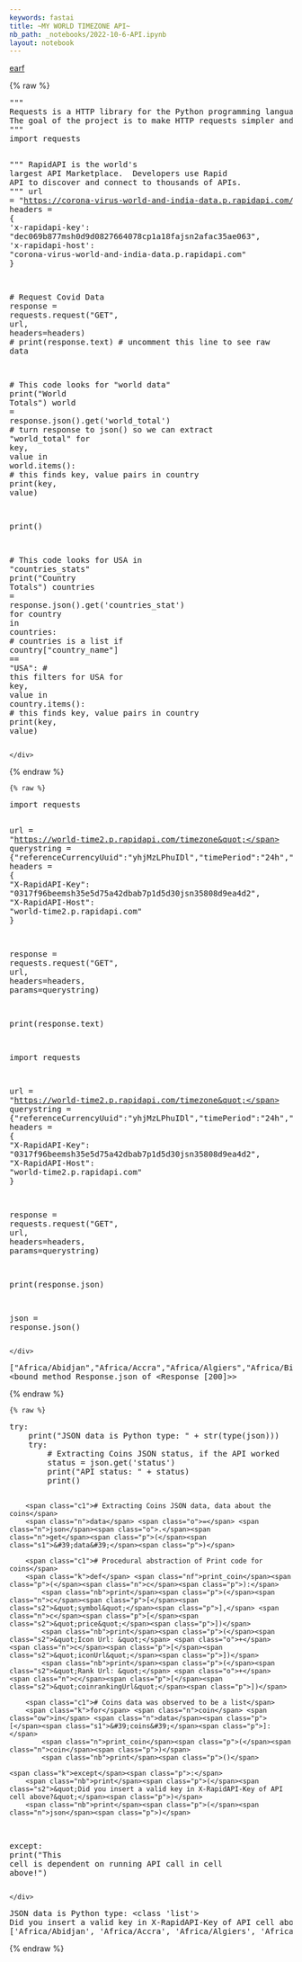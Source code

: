 ```yaml
---
keywords: fastai
title: ~MY WORLD TIMEZONE API~
nb_path: _notebooks/2022-10-6-API.ipynb
layout: notebook
---
```


<!--
#################################################
### THIS FILE WAS AUTOGENERATED! DO NOT EDIT! ###
#################################################
# file to edit: _notebooks/2022-10-6-API.ipynb
-->

<div class="container" id="notebook-container">
        
<div class="cell border-box-sizing text_cell rendered"><div class="inner_cell">
<div class="text_cell_render border-box-sizing rendered_html">
<p><a href=".images/earf.png">earf</a></p>

</div>
</div>
</div>
    {% raw %}
    
<div class="cell border-box-sizing code_cell rendered">
<div class="input">

<div class="inner_cell">
    <div class="input_area">
<div class=" highlight hl-ipython3"><pre><span></span><span class="sd">&quot;&quot;&quot;</span>
<span class="sd">Requests is a HTTP library for the Python programming language. </span>
<span class="sd">The goal of the project is to make HTTP requests simpler and more human-friendly. </span>
<span class="sd">&quot;&quot;&quot;</span>
<span class="kn">import</span> <span class="nn">requests</span>

<span class="sd">&quot;&quot;&quot;</span>
<span class="sd">RapidAPI is the world&#39;s largest API Marketplace. </span>
<span class="sd">Developers use Rapid API to discover and connect to thousands of APIs. </span>
<span class="sd">&quot;&quot;&quot;</span>
<span class="n">url</span> <span class="o">=</span> <span class="s2">&quot;https://corona-virus-world-and-india-data.p.rapidapi.com/api&quot;</span>
<span class="n">headers</span> <span class="o">=</span> <span class="p">{</span>
    <span class="s1">&#39;x-rapidapi-key&#39;</span><span class="p">:</span> <span class="s2">&quot;dec069b877msh0d9d0827664078cp1a18fajsn2afac35ae063&quot;</span><span class="p">,</span>
    <span class="s1">&#39;x-rapidapi-host&#39;</span><span class="p">:</span> <span class="s2">&quot;corona-virus-world-and-india-data.p.rapidapi.com&quot;</span>
<span class="p">}</span>

<span class="c1"># Request Covid Data</span>
<span class="n">response</span> <span class="o">=</span> <span class="n">requests</span><span class="o">.</span><span class="n">request</span><span class="p">(</span><span class="s2">&quot;GET&quot;</span><span class="p">,</span> <span class="n">url</span><span class="p">,</span> <span class="n">headers</span><span class="o">=</span><span class="n">headers</span><span class="p">)</span>
<span class="c1"># print(response.text)  # uncomment this line to see raw data</span>

<span class="c1"># This code looks for &quot;world data&quot;</span>
<span class="nb">print</span><span class="p">(</span><span class="s2">&quot;World Totals&quot;</span><span class="p">)</span>
<span class="n">world</span> <span class="o">=</span> <span class="n">response</span><span class="o">.</span><span class="n">json</span><span class="p">()</span><span class="o">.</span><span class="n">get</span><span class="p">(</span><span class="s1">&#39;world_total&#39;</span><span class="p">)</span>  <span class="c1"># turn response to json() so we can extract &quot;world_total&quot;</span>
<span class="k">for</span> <span class="n">key</span><span class="p">,</span> <span class="n">value</span> <span class="ow">in</span> <span class="n">world</span><span class="o">.</span><span class="n">items</span><span class="p">():</span>  <span class="c1"># this finds key, value pairs in country</span>
    <span class="nb">print</span><span class="p">(</span><span class="n">key</span><span class="p">,</span> <span class="n">value</span><span class="p">)</span>

<span class="nb">print</span><span class="p">()</span>

<span class="c1"># This code looks for USA in &quot;countries_stats&quot;</span>
<span class="nb">print</span><span class="p">(</span><span class="s2">&quot;Country Totals&quot;</span><span class="p">)</span>
<span class="n">countries</span> <span class="o">=</span> <span class="n">response</span><span class="o">.</span><span class="n">json</span><span class="p">()</span><span class="o">.</span><span class="n">get</span><span class="p">(</span><span class="s1">&#39;countries_stat&#39;</span><span class="p">)</span>
<span class="k">for</span> <span class="n">country</span> <span class="ow">in</span> <span class="n">countries</span><span class="p">:</span>  <span class="c1"># countries is a list</span>
    <span class="k">if</span> <span class="n">country</span><span class="p">[</span><span class="s2">&quot;country_name&quot;</span><span class="p">]</span> <span class="o">==</span> <span class="s2">&quot;USA&quot;</span><span class="p">:</span>  <span class="c1"># this filters for USA</span>
        <span class="k">for</span> <span class="n">key</span><span class="p">,</span> <span class="n">value</span> <span class="ow">in</span> <span class="n">country</span><span class="o">.</span><span class="n">items</span><span class="p">():</span>  <span class="c1"># this finds key, value pairs in country</span>
            <span class="nb">print</span><span class="p">(</span><span class="n">key</span><span class="p">,</span> <span class="n">value</span><span class="p">)</span>
</pre></div>

    </div>
</div>
</div>

</div>
    {% endraw %}

    {% raw %}
    
<div class="cell border-box-sizing code_cell rendered">
<div class="input">

<div class="inner_cell">
    <div class="input_area">
<div class=" highlight hl-ipython3"><pre><span></span><span class="kn">import</span> <span class="nn">requests</span>

<span class="n">url</span> <span class="o">=</span> <span class="s2">&quot;https://world-time2.p.rapidapi.com/timezone&quot;</span>
<span class="n">querystring</span> <span class="o">=</span> <span class="p">{</span><span class="s2">&quot;referenceCurrencyUuid&quot;</span><span class="p">:</span><span class="s2">&quot;yhjMzLPhuIDl&quot;</span><span class="p">,</span><span class="s2">&quot;timePeriod&quot;</span><span class="p">:</span><span class="s2">&quot;24h&quot;</span><span class="p">,</span><span class="s2">&quot;tiers[0]&quot;</span><span class="p">:</span><span class="s2">&quot;1&quot;</span><span class="p">,</span><span class="s2">&quot;orderBy&quot;</span><span class="p">:</span><span class="s2">&quot;marketCap&quot;</span><span class="p">,</span><span class="s2">&quot;orderDirection&quot;</span><span class="p">:</span><span class="s2">&quot;desc&quot;</span><span class="p">,</span><span class="s2">&quot;limit&quot;</span><span class="p">:</span><span class="s2">&quot;50&quot;</span><span class="p">,</span><span class="s2">&quot;offset&quot;</span><span class="p">:</span><span class="s2">&quot;0&quot;</span><span class="p">}</span>
<span class="n">headers</span> <span class="o">=</span> <span class="p">{</span>
	<span class="s2">&quot;X-RapidAPI-Key&quot;</span><span class="p">:</span> <span class="s2">&quot;0317f96beemsh35e5d75a42dbab7p1d5d30jsn35808d9ea4d2&quot;</span><span class="p">,</span>
	<span class="s2">&quot;X-RapidAPI-Host&quot;</span><span class="p">:</span> <span class="s2">&quot;world-time2.p.rapidapi.com&quot;</span>
<span class="p">}</span>

<span class="n">response</span> <span class="o">=</span> <span class="n">requests</span><span class="o">.</span><span class="n">request</span><span class="p">(</span><span class="s2">&quot;GET&quot;</span><span class="p">,</span> <span class="n">url</span><span class="p">,</span> <span class="n">headers</span><span class="o">=</span><span class="n">headers</span><span class="p">,</span> <span class="n">params</span><span class="o">=</span><span class="n">querystring</span><span class="p">)</span>

<span class="nb">print</span><span class="p">(</span><span class="n">response</span><span class="o">.</span><span class="n">text</span><span class="p">)</span>


<span class="kn">import</span> <span class="nn">requests</span>

<span class="n">url</span> <span class="o">=</span> <span class="s2">&quot;https://world-time2.p.rapidapi.com/timezone&quot;</span>
<span class="n">querystring</span> <span class="o">=</span> <span class="p">{</span><span class="s2">&quot;referenceCurrencyUuid&quot;</span><span class="p">:</span><span class="s2">&quot;yhjMzLPhuIDl&quot;</span><span class="p">,</span><span class="s2">&quot;timePeriod&quot;</span><span class="p">:</span><span class="s2">&quot;24h&quot;</span><span class="p">,</span><span class="s2">&quot;tiers[0]&quot;</span><span class="p">:</span><span class="s2">&quot;1&quot;</span><span class="p">,</span><span class="s2">&quot;orderBy&quot;</span><span class="p">:</span><span class="s2">&quot;marketCap&quot;</span><span class="p">,</span><span class="s2">&quot;orderDirection&quot;</span><span class="p">:</span><span class="s2">&quot;desc&quot;</span><span class="p">,</span><span class="s2">&quot;limit&quot;</span><span class="p">:</span><span class="s2">&quot;50&quot;</span><span class="p">,</span><span class="s2">&quot;offset&quot;</span><span class="p">:</span><span class="s2">&quot;0&quot;</span><span class="p">}</span>
<span class="n">headers</span> <span class="o">=</span> <span class="p">{</span>
	<span class="s2">&quot;X-RapidAPI-Key&quot;</span><span class="p">:</span> <span class="s2">&quot;0317f96beemsh35e5d75a42dbab7p1d5d30jsn35808d9ea4d2&quot;</span><span class="p">,</span>
	<span class="s2">&quot;X-RapidAPI-Host&quot;</span><span class="p">:</span> <span class="s2">&quot;world-time2.p.rapidapi.com&quot;</span>
<span class="p">}</span>

<span class="n">response</span> <span class="o">=</span> <span class="n">requests</span><span class="o">.</span><span class="n">request</span><span class="p">(</span><span class="s2">&quot;GET&quot;</span><span class="p">,</span> <span class="n">url</span><span class="p">,</span> <span class="n">headers</span><span class="o">=</span><span class="n">headers</span><span class="p">,</span> <span class="n">params</span><span class="o">=</span><span class="n">querystring</span><span class="p">)</span>

<span class="nb">print</span><span class="p">(</span><span class="n">response</span><span class="o">.</span><span class="n">json</span><span class="p">)</span>

<span class="n">json</span> <span class="o">=</span> <span class="n">response</span><span class="o">.</span><span class="n">json</span><span class="p">()</span>
</pre></div>

    </div>
</div>
</div>

<div class="output_wrapper">
<div class="output">

<div class="output_area">

<div class="output_subarea output_stream output_stdout output_text">
<pre>[&#34;Africa/Abidjan&#34;,&#34;Africa/Accra&#34;,&#34;Africa/Algiers&#34;,&#34;Africa/Bissau&#34;,&#34;Africa/Cairo&#34;,&#34;Africa/Casablanca&#34;,&#34;Africa/Ceuta&#34;,&#34;Africa/El_Aaiun&#34;,&#34;Africa/Johannesburg&#34;,&#34;Africa/Juba&#34;,&#34;Africa/Khartoum&#34;,&#34;Africa/Lagos&#34;,&#34;Africa/Maputo&#34;,&#34;Africa/Monrovia&#34;,&#34;Africa/Nairobi&#34;,&#34;Africa/Ndjamena&#34;,&#34;Africa/Sao_Tome&#34;,&#34;Africa/Tripoli&#34;,&#34;Africa/Tunis&#34;,&#34;Africa/Windhoek&#34;,&#34;America/Adak&#34;,&#34;America/Anchorage&#34;,&#34;America/Araguaina&#34;,&#34;America/Argentina/Buenos_Aires&#34;,&#34;America/Argentina/Catamarca&#34;,&#34;America/Argentina/Cordoba&#34;,&#34;America/Argentina/Jujuy&#34;,&#34;America/Argentina/La_Rioja&#34;,&#34;America/Argentina/Mendoza&#34;,&#34;America/Argentina/Rio_Gallegos&#34;,&#34;America/Argentina/Salta&#34;,&#34;America/Argentina/San_Juan&#34;,&#34;America/Argentina/San_Luis&#34;,&#34;America/Argentina/Tucuman&#34;,&#34;America/Argentina/Ushuaia&#34;,&#34;America/Asuncion&#34;,&#34;America/Atikokan&#34;,&#34;America/Bahia&#34;,&#34;America/Bahia_Banderas&#34;,&#34;America/Barbados&#34;,&#34;America/Belem&#34;,&#34;America/Belize&#34;,&#34;America/Blanc-Sablon&#34;,&#34;America/Boa_Vista&#34;,&#34;America/Bogota&#34;,&#34;America/Boise&#34;,&#34;America/Cambridge_Bay&#34;,&#34;America/Campo_Grande&#34;,&#34;America/Cancun&#34;,&#34;America/Caracas&#34;,&#34;America/Cayenne&#34;,&#34;America/Chicago&#34;,&#34;America/Chihuahua&#34;,&#34;America/Costa_Rica&#34;,&#34;America/Creston&#34;,&#34;America/Cuiaba&#34;,&#34;America/Curacao&#34;,&#34;America/Danmarkshavn&#34;,&#34;America/Dawson&#34;,&#34;America/Dawson_Creek&#34;,&#34;America/Denver&#34;,&#34;America/Detroit&#34;,&#34;America/Edmonton&#34;,&#34;America/Eirunepe&#34;,&#34;America/El_Salvador&#34;,&#34;America/Fort_Nelson&#34;,&#34;America/Fortaleza&#34;,&#34;America/Glace_Bay&#34;,&#34;America/Goose_Bay&#34;,&#34;America/Grand_Turk&#34;,&#34;America/Guatemala&#34;,&#34;America/Guayaquil&#34;,&#34;America/Guyana&#34;,&#34;America/Halifax&#34;,&#34;America/Havana&#34;,&#34;America/Hermosillo&#34;,&#34;America/Indiana/Indianapolis&#34;,&#34;America/Indiana/Knox&#34;,&#34;America/Indiana/Marengo&#34;,&#34;America/Indiana/Petersburg&#34;,&#34;America/Indiana/Tell_City&#34;,&#34;America/Indiana/Vevay&#34;,&#34;America/Indiana/Vincennes&#34;,&#34;America/Indiana/Winamac&#34;,&#34;America/Inuvik&#34;,&#34;America/Iqaluit&#34;,&#34;America/Jamaica&#34;,&#34;America/Juneau&#34;,&#34;America/Kentucky/Louisville&#34;,&#34;America/Kentucky/Monticello&#34;,&#34;America/La_Paz&#34;,&#34;America/Lima&#34;,&#34;America/Los_Angeles&#34;,&#34;America/Maceio&#34;,&#34;America/Managua&#34;,&#34;America/Manaus&#34;,&#34;America/Martinique&#34;,&#34;America/Matamoros&#34;,&#34;America/Mazatlan&#34;,&#34;America/Menominee&#34;,&#34;America/Merida&#34;,&#34;America/Metlakatla&#34;,&#34;America/Mexico_City&#34;,&#34;America/Miquelon&#34;,&#34;America/Moncton&#34;,&#34;America/Monterrey&#34;,&#34;America/Montevideo&#34;,&#34;America/Nassau&#34;,&#34;America/New_York&#34;,&#34;America/Nipigon&#34;,&#34;America/Nome&#34;,&#34;America/Noronha&#34;,&#34;America/North_Dakota/Beulah&#34;,&#34;America/North_Dakota/Center&#34;,&#34;America/North_Dakota/New_Salem&#34;,&#34;America/Nuuk&#34;,&#34;America/Ojinaga&#34;,&#34;America/Panama&#34;,&#34;America/Pangnirtung&#34;,&#34;America/Paramaribo&#34;,&#34;America/Phoenix&#34;,&#34;America/Port-au-Prince&#34;,&#34;America/Port_of_Spain&#34;,&#34;America/Porto_Velho&#34;,&#34;America/Puerto_Rico&#34;,&#34;America/Punta_Arenas&#34;,&#34;America/Rainy_River&#34;,&#34;America/Rankin_Inlet&#34;,&#34;America/Recife&#34;,&#34;America/Regina&#34;,&#34;America/Resolute&#34;,&#34;America/Rio_Branco&#34;,&#34;America/Santarem&#34;,&#34;America/Santiago&#34;,&#34;America/Santo_Domingo&#34;,&#34;America/Sao_Paulo&#34;,&#34;America/Scoresbysund&#34;,&#34;America/Sitka&#34;,&#34;America/St_Johns&#34;,&#34;America/Swift_Current&#34;,&#34;America/Tegucigalpa&#34;,&#34;America/Thule&#34;,&#34;America/Thunder_Bay&#34;,&#34;America/Tijuana&#34;,&#34;America/Toronto&#34;,&#34;America/Vancouver&#34;,&#34;America/Whitehorse&#34;,&#34;America/Winnipeg&#34;,&#34;America/Yakutat&#34;,&#34;America/Yellowknife&#34;,&#34;Antarctica/Casey&#34;,&#34;Antarctica/Davis&#34;,&#34;Antarctica/DumontDUrville&#34;,&#34;Antarctica/Macquarie&#34;,&#34;Antarctica/Mawson&#34;,&#34;Antarctica/Palmer&#34;,&#34;Antarctica/Rothera&#34;,&#34;Antarctica/Syowa&#34;,&#34;Antarctica/Troll&#34;,&#34;Antarctica/Vostok&#34;,&#34;Asia/Almaty&#34;,&#34;Asia/Amman&#34;,&#34;Asia/Anadyr&#34;,&#34;Asia/Aqtau&#34;,&#34;Asia/Aqtobe&#34;,&#34;Asia/Ashgabat&#34;,&#34;Asia/Atyrau&#34;,&#34;Asia/Baghdad&#34;,&#34;Asia/Baku&#34;,&#34;Asia/Bangkok&#34;,&#34;Asia/Barnaul&#34;,&#34;Asia/Beirut&#34;,&#34;Asia/Bishkek&#34;,&#34;Asia/Brunei&#34;,&#34;Asia/Chita&#34;,&#34;Asia/Choibalsan&#34;,&#34;Asia/Colombo&#34;,&#34;Asia/Damascus&#34;,&#34;Asia/Dhaka&#34;,&#34;Asia/Dili&#34;,&#34;Asia/Dubai&#34;,&#34;Asia/Dushanbe&#34;,&#34;Asia/Famagusta&#34;,&#34;Asia/Gaza&#34;,&#34;Asia/Hebron&#34;,&#34;Asia/Ho_Chi_Minh&#34;,&#34;Asia/Hong_Kong&#34;,&#34;Asia/Hovd&#34;,&#34;Asia/Irkutsk&#34;,&#34;Asia/Jakarta&#34;,&#34;Asia/Jayapura&#34;,&#34;Asia/Jerusalem&#34;,&#34;Asia/Kabul&#34;,&#34;Asia/Kamchatka&#34;,&#34;Asia/Karachi&#34;,&#34;Asia/Kathmandu&#34;,&#34;Asia/Khandyga&#34;,&#34;Asia/Kolkata&#34;,&#34;Asia/Krasnoyarsk&#34;,&#34;Asia/Kuala_Lumpur&#34;,&#34;Asia/Kuching&#34;,&#34;Asia/Macau&#34;,&#34;Asia/Magadan&#34;,&#34;Asia/Makassar&#34;,&#34;Asia/Manila&#34;,&#34;Asia/Nicosia&#34;,&#34;Asia/Novokuznetsk&#34;,&#34;Asia/Novosibirsk&#34;,&#34;Asia/Omsk&#34;,&#34;Asia/Oral&#34;,&#34;Asia/Pontianak&#34;,&#34;Asia/Pyongyang&#34;,&#34;Asia/Qatar&#34;,&#34;Asia/Qostanay&#34;,&#34;Asia/Qyzylorda&#34;,&#34;Asia/Riyadh&#34;,&#34;Asia/Sakhalin&#34;,&#34;Asia/Samarkand&#34;,&#34;Asia/Seoul&#34;,&#34;Asia/Shanghai&#34;,&#34;Asia/Singapore&#34;,&#34;Asia/Srednekolymsk&#34;,&#34;Asia/Taipei&#34;,&#34;Asia/Tashkent&#34;,&#34;Asia/Tbilisi&#34;,&#34;Asia/Tehran&#34;,&#34;Asia/Thimphu&#34;,&#34;Asia/Tokyo&#34;,&#34;Asia/Tomsk&#34;,&#34;Asia/Ulaanbaatar&#34;,&#34;Asia/Urumqi&#34;,&#34;Asia/Ust-Nera&#34;,&#34;Asia/Vladivostok&#34;,&#34;Asia/Yakutsk&#34;,&#34;Asia/Yangon&#34;,&#34;Asia/Yekaterinburg&#34;,&#34;Asia/Yerevan&#34;,&#34;Atlantic/Azores&#34;,&#34;Atlantic/Bermuda&#34;,&#34;Atlantic/Canary&#34;,&#34;Atlantic/Cape_Verde&#34;,&#34;Atlantic/Faroe&#34;,&#34;Atlantic/Madeira&#34;,&#34;Atlantic/Reykjavik&#34;,&#34;Atlantic/South_Georgia&#34;,&#34;Atlantic/Stanley&#34;,&#34;Australia/Adelaide&#34;,&#34;Australia/Brisbane&#34;,&#34;Australia/Broken_Hill&#34;,&#34;Australia/Darwin&#34;,&#34;Australia/Eucla&#34;,&#34;Australia/Hobart&#34;,&#34;Australia/Lindeman&#34;,&#34;Australia/Lord_Howe&#34;,&#34;Australia/Melbourne&#34;,&#34;Australia/Perth&#34;,&#34;Australia/Sydney&#34;,&#34;CET&#34;,&#34;CST6CDT&#34;,&#34;EET&#34;,&#34;EST&#34;,&#34;EST5EDT&#34;,&#34;Etc/GMT&#34;,&#34;Etc/GMT+1&#34;,&#34;Etc/GMT+10&#34;,&#34;Etc/GMT+11&#34;,&#34;Etc/GMT+12&#34;,&#34;Etc/GMT+2&#34;,&#34;Etc/GMT+3&#34;,&#34;Etc/GMT+4&#34;,&#34;Etc/GMT+5&#34;,&#34;Etc/GMT+6&#34;,&#34;Etc/GMT+7&#34;,&#34;Etc/GMT+8&#34;,&#34;Etc/GMT+9&#34;,&#34;Etc/GMT-1&#34;,&#34;Etc/GMT-10&#34;,&#34;Etc/GMT-11&#34;,&#34;Etc/GMT-12&#34;,&#34;Etc/GMT-13&#34;,&#34;Etc/GMT-14&#34;,&#34;Etc/GMT-2&#34;,&#34;Etc/GMT-3&#34;,&#34;Etc/GMT-4&#34;,&#34;Etc/GMT-5&#34;,&#34;Etc/GMT-6&#34;,&#34;Etc/GMT-7&#34;,&#34;Etc/GMT-8&#34;,&#34;Etc/GMT-9&#34;,&#34;Etc/UTC&#34;,&#34;Europe/Amsterdam&#34;,&#34;Europe/Andorra&#34;,&#34;Europe/Astrakhan&#34;,&#34;Europe/Athens&#34;,&#34;Europe/Belgrade&#34;,&#34;Europe/Berlin&#34;,&#34;Europe/Brussels&#34;,&#34;Europe/Bucharest&#34;,&#34;Europe/Budapest&#34;,&#34;Europe/Chisinau&#34;,&#34;Europe/Copenhagen&#34;,&#34;Europe/Dublin&#34;,&#34;Europe/Gibraltar&#34;,&#34;Europe/Helsinki&#34;,&#34;Europe/Istanbul&#34;,&#34;Europe/Kaliningrad&#34;,&#34;Europe/Kiev&#34;,&#34;Europe/Kirov&#34;,&#34;Europe/Lisbon&#34;,&#34;Europe/London&#34;,&#34;Europe/Luxembourg&#34;,&#34;Europe/Madrid&#34;,&#34;Europe/Malta&#34;,&#34;Europe/Minsk&#34;,&#34;Europe/Monaco&#34;,&#34;Europe/Moscow&#34;,&#34;Europe/Oslo&#34;,&#34;Europe/Paris&#34;,&#34;Europe/Prague&#34;,&#34;Europe/Riga&#34;,&#34;Europe/Rome&#34;,&#34;Europe/Samara&#34;,&#34;Europe/Saratov&#34;,&#34;Europe/Simferopol&#34;,&#34;Europe/Sofia&#34;,&#34;Europe/Stockholm&#34;,&#34;Europe/Tallinn&#34;,&#34;Europe/Tirane&#34;,&#34;Europe/Ulyanovsk&#34;,&#34;Europe/Uzhgorod&#34;,&#34;Europe/Vienna&#34;,&#34;Europe/Vilnius&#34;,&#34;Europe/Volgograd&#34;,&#34;Europe/Warsaw&#34;,&#34;Europe/Zaporozhye&#34;,&#34;Europe/Zurich&#34;,&#34;HST&#34;,&#34;Indian/Chagos&#34;,&#34;Indian/Christmas&#34;,&#34;Indian/Cocos&#34;,&#34;Indian/Kerguelen&#34;,&#34;Indian/Mahe&#34;,&#34;Indian/Maldives&#34;,&#34;Indian/Mauritius&#34;,&#34;Indian/Reunion&#34;,&#34;MET&#34;,&#34;MST&#34;,&#34;MST7MDT&#34;,&#34;PST8PDT&#34;,&#34;Pacific/Apia&#34;,&#34;Pacific/Auckland&#34;,&#34;Pacific/Bougainville&#34;,&#34;Pacific/Chatham&#34;,&#34;Pacific/Chuuk&#34;,&#34;Pacific/Easter&#34;,&#34;Pacific/Efate&#34;,&#34;Pacific/Enderbury&#34;,&#34;Pacific/Fakaofo&#34;,&#34;Pacific/Fiji&#34;,&#34;Pacific/Funafuti&#34;,&#34;Pacific/Galapagos&#34;,&#34;Pacific/Gambier&#34;,&#34;Pacific/Guadalcanal&#34;,&#34;Pacific/Guam&#34;,&#34;Pacific/Honolulu&#34;,&#34;Pacific/Kiritimati&#34;,&#34;Pacific/Kosrae&#34;,&#34;Pacific/Kwajalein&#34;,&#34;Pacific/Majuro&#34;,&#34;Pacific/Marquesas&#34;,&#34;Pacific/Nauru&#34;,&#34;Pacific/Niue&#34;,&#34;Pacific/Norfolk&#34;,&#34;Pacific/Noumea&#34;,&#34;Pacific/Pago_Pago&#34;,&#34;Pacific/Palau&#34;,&#34;Pacific/Pitcairn&#34;,&#34;Pacific/Pohnpei&#34;,&#34;Pacific/Port_Moresby&#34;,&#34;Pacific/Rarotonga&#34;,&#34;Pacific/Tahiti&#34;,&#34;Pacific/Tarawa&#34;,&#34;Pacific/Tongatapu&#34;,&#34;Pacific/Wake&#34;,&#34;Pacific/Wallis&#34;,&#34;WET&#34;]
&lt;bound method Response.json of &lt;Response [200]&gt;&gt;
</pre>
</div>
</div>

</div>
</div>

</div>
    {% endraw %}

    {% raw %}
    
<div class="cell border-box-sizing code_cell rendered">
<div class="input">

<div class="inner_cell">
    <div class="input_area">
<div class=" highlight hl-ipython3"><pre><span></span><span class="k">try</span><span class="p">:</span>
    <span class="nb">print</span><span class="p">(</span><span class="s2">&quot;JSON data is Python type: &quot;</span> <span class="o">+</span> <span class="nb">str</span><span class="p">(</span><span class="nb">type</span><span class="p">(</span><span class="n">json</span><span class="p">)))</span>
    <span class="k">try</span><span class="p">:</span>
        <span class="c1"># Extracting Coins JSON status, if the API worked</span>
        <span class="n">status</span> <span class="o">=</span> <span class="n">json</span><span class="o">.</span><span class="n">get</span><span class="p">(</span><span class="s1">&#39;status&#39;</span><span class="p">)</span>
        <span class="nb">print</span><span class="p">(</span><span class="s2">&quot;API status: &quot;</span> <span class="o">+</span> <span class="n">status</span><span class="p">)</span>
        <span class="nb">print</span><span class="p">()</span>
        
        <span class="c1"># Extracting Coins JSON data, data about the coins</span>
        <span class="n">data</span> <span class="o">=</span> <span class="n">json</span><span class="o">.</span><span class="n">get</span><span class="p">(</span><span class="s1">&#39;data&#39;</span><span class="p">)</span>
        
        <span class="c1"># Procedural abstraction of Print code for coins</span>
        <span class="k">def</span> <span class="nf">print_coin</span><span class="p">(</span><span class="n">c</span><span class="p">):</span>
            <span class="nb">print</span><span class="p">(</span><span class="n">c</span><span class="p">[</span><span class="s2">&quot;symbol&quot;</span><span class="p">],</span> <span class="n">c</span><span class="p">[</span><span class="s2">&quot;price&quot;</span><span class="p">])</span>
            <span class="nb">print</span><span class="p">(</span><span class="s2">&quot;Icon Url: &quot;</span> <span class="o">+</span> <span class="n">c</span><span class="p">[</span><span class="s2">&quot;iconUrl&quot;</span><span class="p">])</span>
            <span class="nb">print</span><span class="p">(</span><span class="s2">&quot;Rank Url: &quot;</span> <span class="o">+</span> <span class="n">c</span><span class="p">[</span><span class="s2">&quot;coinrankingUrl&quot;</span><span class="p">])</span>

        <span class="c1"># Coins data was observed to be a list</span>
        <span class="k">for</span> <span class="n">coin</span> <span class="ow">in</span> <span class="n">data</span><span class="p">[</span><span class="s1">&#39;coins&#39;</span><span class="p">]:</span>
            <span class="n">print_coin</span><span class="p">(</span><span class="n">coin</span><span class="p">)</span>
            <span class="nb">print</span><span class="p">()</span>
            
    <span class="k">except</span><span class="p">:</span>
        <span class="nb">print</span><span class="p">(</span><span class="s2">&quot;Did you insert a valid key in X-RapidAPI-Key of API cell above?&quot;</span><span class="p">)</span>
        <span class="nb">print</span><span class="p">(</span><span class="n">json</span><span class="p">)</span>
<span class="k">except</span><span class="p">:</span>
    <span class="nb">print</span><span class="p">(</span><span class="s2">&quot;This cell is dependent on running API call in cell above!&quot;</span><span class="p">)</span>
</pre></div>

    </div>
</div>
</div>

<div class="output_wrapper">
<div class="output">

<div class="output_area">

<div class="output_subarea output_stream output_stdout output_text">
<pre>JSON data is Python type: &lt;class &#39;list&#39;&gt;
Did you insert a valid key in X-RapidAPI-Key of API cell above?
[&#39;Africa/Abidjan&#39;, &#39;Africa/Accra&#39;, &#39;Africa/Algiers&#39;, &#39;Africa/Bissau&#39;, &#39;Africa/Cairo&#39;, &#39;Africa/Casablanca&#39;, &#39;Africa/Ceuta&#39;, &#39;Africa/El_Aaiun&#39;, &#39;Africa/Johannesburg&#39;, &#39;Africa/Juba&#39;, &#39;Africa/Khartoum&#39;, &#39;Africa/Lagos&#39;, &#39;Africa/Maputo&#39;, &#39;Africa/Monrovia&#39;, &#39;Africa/Nairobi&#39;, &#39;Africa/Ndjamena&#39;, &#39;Africa/Sao_Tome&#39;, &#39;Africa/Tripoli&#39;, &#39;Africa/Tunis&#39;, &#39;Africa/Windhoek&#39;, &#39;America/Adak&#39;, &#39;America/Anchorage&#39;, &#39;America/Araguaina&#39;, &#39;America/Argentina/Buenos_Aires&#39;, &#39;America/Argentina/Catamarca&#39;, &#39;America/Argentina/Cordoba&#39;, &#39;America/Argentina/Jujuy&#39;, &#39;America/Argentina/La_Rioja&#39;, &#39;America/Argentina/Mendoza&#39;, &#39;America/Argentina/Rio_Gallegos&#39;, &#39;America/Argentina/Salta&#39;, &#39;America/Argentina/San_Juan&#39;, &#39;America/Argentina/San_Luis&#39;, &#39;America/Argentina/Tucuman&#39;, &#39;America/Argentina/Ushuaia&#39;, &#39;America/Asuncion&#39;, &#39;America/Atikokan&#39;, &#39;America/Bahia&#39;, &#39;America/Bahia_Banderas&#39;, &#39;America/Barbados&#39;, &#39;America/Belem&#39;, &#39;America/Belize&#39;, &#39;America/Blanc-Sablon&#39;, &#39;America/Boa_Vista&#39;, &#39;America/Bogota&#39;, &#39;America/Boise&#39;, &#39;America/Cambridge_Bay&#39;, &#39;America/Campo_Grande&#39;, &#39;America/Cancun&#39;, &#39;America/Caracas&#39;, &#39;America/Cayenne&#39;, &#39;America/Chicago&#39;, &#39;America/Chihuahua&#39;, &#39;America/Costa_Rica&#39;, &#39;America/Creston&#39;, &#39;America/Cuiaba&#39;, &#39;America/Curacao&#39;, &#39;America/Danmarkshavn&#39;, &#39;America/Dawson&#39;, &#39;America/Dawson_Creek&#39;, &#39;America/Denver&#39;, &#39;America/Detroit&#39;, &#39;America/Edmonton&#39;, &#39;America/Eirunepe&#39;, &#39;America/El_Salvador&#39;, &#39;America/Fort_Nelson&#39;, &#39;America/Fortaleza&#39;, &#39;America/Glace_Bay&#39;, &#39;America/Goose_Bay&#39;, &#39;America/Grand_Turk&#39;, &#39;America/Guatemala&#39;, &#39;America/Guayaquil&#39;, &#39;America/Guyana&#39;, &#39;America/Halifax&#39;, &#39;America/Havana&#39;, &#39;America/Hermosillo&#39;, &#39;America/Indiana/Indianapolis&#39;, &#39;America/Indiana/Knox&#39;, &#39;America/Indiana/Marengo&#39;, &#39;America/Indiana/Petersburg&#39;, &#39;America/Indiana/Tell_City&#39;, &#39;America/Indiana/Vevay&#39;, &#39;America/Indiana/Vincennes&#39;, &#39;America/Indiana/Winamac&#39;, &#39;America/Inuvik&#39;, &#39;America/Iqaluit&#39;, &#39;America/Jamaica&#39;, &#39;America/Juneau&#39;, &#39;America/Kentucky/Louisville&#39;, &#39;America/Kentucky/Monticello&#39;, &#39;America/La_Paz&#39;, &#39;America/Lima&#39;, &#39;America/Los_Angeles&#39;, &#39;America/Maceio&#39;, &#39;America/Managua&#39;, &#39;America/Manaus&#39;, &#39;America/Martinique&#39;, &#39;America/Matamoros&#39;, &#39;America/Mazatlan&#39;, &#39;America/Menominee&#39;, &#39;America/Merida&#39;, &#39;America/Metlakatla&#39;, &#39;America/Mexico_City&#39;, &#39;America/Miquelon&#39;, &#39;America/Moncton&#39;, &#39;America/Monterrey&#39;, &#39;America/Montevideo&#39;, &#39;America/Nassau&#39;, &#39;America/New_York&#39;, &#39;America/Nipigon&#39;, &#39;America/Nome&#39;, &#39;America/Noronha&#39;, &#39;America/North_Dakota/Beulah&#39;, &#39;America/North_Dakota/Center&#39;, &#39;America/North_Dakota/New_Salem&#39;, &#39;America/Nuuk&#39;, &#39;America/Ojinaga&#39;, &#39;America/Panama&#39;, &#39;America/Pangnirtung&#39;, &#39;America/Paramaribo&#39;, &#39;America/Phoenix&#39;, &#39;America/Port-au-Prince&#39;, &#39;America/Port_of_Spain&#39;, &#39;America/Porto_Velho&#39;, &#39;America/Puerto_Rico&#39;, &#39;America/Punta_Arenas&#39;, &#39;America/Rainy_River&#39;, &#39;America/Rankin_Inlet&#39;, &#39;America/Recife&#39;, &#39;America/Regina&#39;, &#39;America/Resolute&#39;, &#39;America/Rio_Branco&#39;, &#39;America/Santarem&#39;, &#39;America/Santiago&#39;, &#39;America/Santo_Domingo&#39;, &#39;America/Sao_Paulo&#39;, &#39;America/Scoresbysund&#39;, &#39;America/Sitka&#39;, &#39;America/St_Johns&#39;, &#39;America/Swift_Current&#39;, &#39;America/Tegucigalpa&#39;, &#39;America/Thule&#39;, &#39;America/Thunder_Bay&#39;, &#39;America/Tijuana&#39;, &#39;America/Toronto&#39;, &#39;America/Vancouver&#39;, &#39;America/Whitehorse&#39;, &#39;America/Winnipeg&#39;, &#39;America/Yakutat&#39;, &#39;America/Yellowknife&#39;, &#39;Antarctica/Casey&#39;, &#39;Antarctica/Davis&#39;, &#39;Antarctica/DumontDUrville&#39;, &#39;Antarctica/Macquarie&#39;, &#39;Antarctica/Mawson&#39;, &#39;Antarctica/Palmer&#39;, &#39;Antarctica/Rothera&#39;, &#39;Antarctica/Syowa&#39;, &#39;Antarctica/Troll&#39;, &#39;Antarctica/Vostok&#39;, &#39;Asia/Almaty&#39;, &#39;Asia/Amman&#39;, &#39;Asia/Anadyr&#39;, &#39;Asia/Aqtau&#39;, &#39;Asia/Aqtobe&#39;, &#39;Asia/Ashgabat&#39;, &#39;Asia/Atyrau&#39;, &#39;Asia/Baghdad&#39;, &#39;Asia/Baku&#39;, &#39;Asia/Bangkok&#39;, &#39;Asia/Barnaul&#39;, &#39;Asia/Beirut&#39;, &#39;Asia/Bishkek&#39;, &#39;Asia/Brunei&#39;, &#39;Asia/Chita&#39;, &#39;Asia/Choibalsan&#39;, &#39;Asia/Colombo&#39;, &#39;Asia/Damascus&#39;, &#39;Asia/Dhaka&#39;, &#39;Asia/Dili&#39;, &#39;Asia/Dubai&#39;, &#39;Asia/Dushanbe&#39;, &#39;Asia/Famagusta&#39;, &#39;Asia/Gaza&#39;, &#39;Asia/Hebron&#39;, &#39;Asia/Ho_Chi_Minh&#39;, &#39;Asia/Hong_Kong&#39;, &#39;Asia/Hovd&#39;, &#39;Asia/Irkutsk&#39;, &#39;Asia/Jakarta&#39;, &#39;Asia/Jayapura&#39;, &#39;Asia/Jerusalem&#39;, &#39;Asia/Kabul&#39;, &#39;Asia/Kamchatka&#39;, &#39;Asia/Karachi&#39;, &#39;Asia/Kathmandu&#39;, &#39;Asia/Khandyga&#39;, &#39;Asia/Kolkata&#39;, &#39;Asia/Krasnoyarsk&#39;, &#39;Asia/Kuala_Lumpur&#39;, &#39;Asia/Kuching&#39;, &#39;Asia/Macau&#39;, &#39;Asia/Magadan&#39;, &#39;Asia/Makassar&#39;, &#39;Asia/Manila&#39;, &#39;Asia/Nicosia&#39;, &#39;Asia/Novokuznetsk&#39;, &#39;Asia/Novosibirsk&#39;, &#39;Asia/Omsk&#39;, &#39;Asia/Oral&#39;, &#39;Asia/Pontianak&#39;, &#39;Asia/Pyongyang&#39;, &#39;Asia/Qatar&#39;, &#39;Asia/Qostanay&#39;, &#39;Asia/Qyzylorda&#39;, &#39;Asia/Riyadh&#39;, &#39;Asia/Sakhalin&#39;, &#39;Asia/Samarkand&#39;, &#39;Asia/Seoul&#39;, &#39;Asia/Shanghai&#39;, &#39;Asia/Singapore&#39;, &#39;Asia/Srednekolymsk&#39;, &#39;Asia/Taipei&#39;, &#39;Asia/Tashkent&#39;, &#39;Asia/Tbilisi&#39;, &#39;Asia/Tehran&#39;, &#39;Asia/Thimphu&#39;, &#39;Asia/Tokyo&#39;, &#39;Asia/Tomsk&#39;, &#39;Asia/Ulaanbaatar&#39;, &#39;Asia/Urumqi&#39;, &#39;Asia/Ust-Nera&#39;, &#39;Asia/Vladivostok&#39;, &#39;Asia/Yakutsk&#39;, &#39;Asia/Yangon&#39;, &#39;Asia/Yekaterinburg&#39;, &#39;Asia/Yerevan&#39;, &#39;Atlantic/Azores&#39;, &#39;Atlantic/Bermuda&#39;, &#39;Atlantic/Canary&#39;, &#39;Atlantic/Cape_Verde&#39;, &#39;Atlantic/Faroe&#39;, &#39;Atlantic/Madeira&#39;, &#39;Atlantic/Reykjavik&#39;, &#39;Atlantic/South_Georgia&#39;, &#39;Atlantic/Stanley&#39;, &#39;Australia/Adelaide&#39;, &#39;Australia/Brisbane&#39;, &#39;Australia/Broken_Hill&#39;, &#39;Australia/Darwin&#39;, &#39;Australia/Eucla&#39;, &#39;Australia/Hobart&#39;, &#39;Australia/Lindeman&#39;, &#39;Australia/Lord_Howe&#39;, &#39;Australia/Melbourne&#39;, &#39;Australia/Perth&#39;, &#39;Australia/Sydney&#39;, &#39;CET&#39;, &#39;CST6CDT&#39;, &#39;EET&#39;, &#39;EST&#39;, &#39;EST5EDT&#39;, &#39;Etc/GMT&#39;, &#39;Etc/GMT+1&#39;, &#39;Etc/GMT+10&#39;, &#39;Etc/GMT+11&#39;, &#39;Etc/GMT+12&#39;, &#39;Etc/GMT+2&#39;, &#39;Etc/GMT+3&#39;, &#39;Etc/GMT+4&#39;, &#39;Etc/GMT+5&#39;, &#39;Etc/GMT+6&#39;, &#39;Etc/GMT+7&#39;, &#39;Etc/GMT+8&#39;, &#39;Etc/GMT+9&#39;, &#39;Etc/GMT-1&#39;, &#39;Etc/GMT-10&#39;, &#39;Etc/GMT-11&#39;, &#39;Etc/GMT-12&#39;, &#39;Etc/GMT-13&#39;, &#39;Etc/GMT-14&#39;, &#39;Etc/GMT-2&#39;, &#39;Etc/GMT-3&#39;, &#39;Etc/GMT-4&#39;, &#39;Etc/GMT-5&#39;, &#39;Etc/GMT-6&#39;, &#39;Etc/GMT-7&#39;, &#39;Etc/GMT-8&#39;, &#39;Etc/GMT-9&#39;, &#39;Etc/UTC&#39;, &#39;Europe/Amsterdam&#39;, &#39;Europe/Andorra&#39;, &#39;Europe/Astrakhan&#39;, &#39;Europe/Athens&#39;, &#39;Europe/Belgrade&#39;, &#39;Europe/Berlin&#39;, &#39;Europe/Brussels&#39;, &#39;Europe/Bucharest&#39;, &#39;Europe/Budapest&#39;, &#39;Europe/Chisinau&#39;, &#39;Europe/Copenhagen&#39;, &#39;Europe/Dublin&#39;, &#39;Europe/Gibraltar&#39;, &#39;Europe/Helsinki&#39;, &#39;Europe/Istanbul&#39;, &#39;Europe/Kaliningrad&#39;, &#39;Europe/Kiev&#39;, &#39;Europe/Kirov&#39;, &#39;Europe/Lisbon&#39;, &#39;Europe/London&#39;, &#39;Europe/Luxembourg&#39;, &#39;Europe/Madrid&#39;, &#39;Europe/Malta&#39;, &#39;Europe/Minsk&#39;, &#39;Europe/Monaco&#39;, &#39;Europe/Moscow&#39;, &#39;Europe/Oslo&#39;, &#39;Europe/Paris&#39;, &#39;Europe/Prague&#39;, &#39;Europe/Riga&#39;, &#39;Europe/Rome&#39;, &#39;Europe/Samara&#39;, &#39;Europe/Saratov&#39;, &#39;Europe/Simferopol&#39;, &#39;Europe/Sofia&#39;, &#39;Europe/Stockholm&#39;, &#39;Europe/Tallinn&#39;, &#39;Europe/Tirane&#39;, &#39;Europe/Ulyanovsk&#39;, &#39;Europe/Uzhgorod&#39;, &#39;Europe/Vienna&#39;, &#39;Europe/Vilnius&#39;, &#39;Europe/Volgograd&#39;, &#39;Europe/Warsaw&#39;, &#39;Europe/Zaporozhye&#39;, &#39;Europe/Zurich&#39;, &#39;HST&#39;, &#39;Indian/Chagos&#39;, &#39;Indian/Christmas&#39;, &#39;Indian/Cocos&#39;, &#39;Indian/Kerguelen&#39;, &#39;Indian/Mahe&#39;, &#39;Indian/Maldives&#39;, &#39;Indian/Mauritius&#39;, &#39;Indian/Reunion&#39;, &#39;MET&#39;, &#39;MST&#39;, &#39;MST7MDT&#39;, &#39;PST8PDT&#39;, &#39;Pacific/Apia&#39;, &#39;Pacific/Auckland&#39;, &#39;Pacific/Bougainville&#39;, &#39;Pacific/Chatham&#39;, &#39;Pacific/Chuuk&#39;, &#39;Pacific/Easter&#39;, &#39;Pacific/Efate&#39;, &#39;Pacific/Enderbury&#39;, &#39;Pacific/Fakaofo&#39;, &#39;Pacific/Fiji&#39;, &#39;Pacific/Funafuti&#39;, &#39;Pacific/Galapagos&#39;, &#39;Pacific/Gambier&#39;, &#39;Pacific/Guadalcanal&#39;, &#39;Pacific/Guam&#39;, &#39;Pacific/Honolulu&#39;, &#39;Pacific/Kiritimati&#39;, &#39;Pacific/Kosrae&#39;, &#39;Pacific/Kwajalein&#39;, &#39;Pacific/Majuro&#39;, &#39;Pacific/Marquesas&#39;, &#39;Pacific/Nauru&#39;, &#39;Pacific/Niue&#39;, &#39;Pacific/Norfolk&#39;, &#39;Pacific/Noumea&#39;, &#39;Pacific/Pago_Pago&#39;, &#39;Pacific/Palau&#39;, &#39;Pacific/Pitcairn&#39;, &#39;Pacific/Pohnpei&#39;, &#39;Pacific/Port_Moresby&#39;, &#39;Pacific/Rarotonga&#39;, &#39;Pacific/Tahiti&#39;, &#39;Pacific/Tarawa&#39;, &#39;Pacific/Tongatapu&#39;, &#39;Pacific/Wake&#39;, &#39;Pacific/Wallis&#39;, &#39;WET&#39;]
</pre>
</div>
</div>

</div>
</div>

</div>
    {% endraw %}

</div>
 

